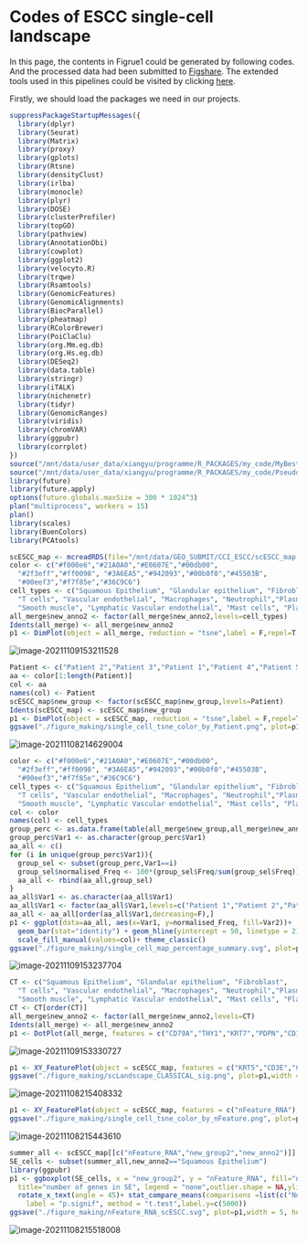 # Codes of ESCC single-cell landscape

In this page, the contents in Figrue1 could be generated by following codes. And the processed data had been submitted to [Figshare](https://figshare.com/articles/dataset/CCI-in-ESCC/19609548). The extended tools used in this pipelines could be visited by clicking [here](CCI-Identify/extended_tools).

Firstly, we should load the packages we need in our projects.

~~~R
suppressPackageStartupMessages({
  library(dplyr)
  library(Seurat)
  library(Matrix)
  library(proxy)
  library(gplots)
  library(Rtsne)
  library(densityClust)
  library(irlba)
  library(monocle)
  library(plyr)
  library(DOSE)
  library(clusterProfiler)
  library(topGO)
  library(pathview)
  library(AnnotationDbi)
  library(cowplot)
  library(ggplot2)
  library(velocyto.R)
  library(trqwe)
  library(Rsamtools)
  library(GenomicFeatures)
  library(GenomicAlignments)
  library(BiocParallel)
  library(pheatmap)
  library(RColorBrewer)
  library(PoiClaClu)
  library(org.Mm.eg.db)
  library(org.Hs.eg.db)
  library(DESeq2)
  library(data.table)
  library(stringr)
  library(iTALK)
  library(nichenetr)
  library(tidyr)
  library(GenomicRanges)
  library(viridis)
  library(chromVAR)
  library(ggpubr)
  library(corrplot)
})
source("/mnt/data/user_data/xiangyu/programme/R_PACKAGES/my_code/MyBestFunction_scRNA.R")
source("/mnt/data/user_data/xiangyu/programme/R_PACKAGES/my_code/Pseudo_CNV_series.R")
library(future)
library(future.apply)
options(future.globals.maxSize = 300 * 1024^3)
plan("multiprocess", workers = 15)
plan()
library(scales)
library(BuenColors)
library(PCAtools)
~~~

~~~R
scESCC_map <- mcreadRDS(file="/mnt/data/GEO_SUBMIT/CCI_ESCC/scESCC_map.rds",mc.cores=20)
color <- c("#f000e6","#21A0A0","#E0607E","#00db00",
  "#2f3eff","#ff0098", "#3A6EA5","#942093","#00b0f0","#45503B",
  "#00eef3","#f7f85e","#36C9C6")
cell_types <- c("Squamous Epithelium", "Glandular epithelium", "Fibroblast", 
  "T cells", "Vascular endothelial", "Macrophages", "Neutrophil","Plasma cells", "B cells", 
  "Smooth muscle", "Lymphatic Vascular endothelial", "Mast cells", "Plasmacytoid dendritic cells")
all_merge$new_anno2 <- factor(all_merge$new_anno2,levels=cell_types)
Idents(all_merge) <- all_merge$new_anno2
p1 <- DimPlot(object = all_merge, reduction = "tsne",label = F,repel=T,cols=color[1:length(unique(all_merge$new_anno2))]) +labs(title="Cell type") + ggmin::theme_powerpoint()

~~~

![image-20211109153211528](scESCC_Ours.assets/image-20211109153211528.png)

~~~R
Patient <- c("Patient 2","Patient 3","Patient 1","Patient 4","Patient 5","Patient 6")
aa <- color[1:length(Patient)]
col <- aa
names(col) <- Patient
scESCC_map$new_group <- factor(scESCC_map$new_group,levels=Patient)
Idents(scESCC_map) <- scESCC_map$new_group
p1 <- DimPlot(object = scESCC_map, reduction = "tsne",label = F,repel=T,cols=col) +labs(title="Patient") + ggmin::theme_powerpoint()
ggsave("./figure_making/single_cell_tsne_color_by_Patient.png", plot=p1,width = 6, height = 5,dpi=1080)
~~~

![image-20211108214629004](scESCC_Ours.assets/image-20211108214629004.png)

~~~R
color <- c("#f000e6","#21A0A0","#E0607E","#00db00",
  "#2f3eff","#ff0098", "#3A6EA5","#942093","#00b0f0","#45503B",
  "#00eef3","#f7f85e","#36C9C6")
cell_types <- c("Squamous Epithelium", "Glandular epithelium", "Fibroblast", 
  "T cells", "Vascular endothelial", "Macrophages", "Neutrophil","Plasma cells", "B cells", 
  "Smooth muscle", "Lymphatic Vascular endothelial", "Mast cells", "Plasmacytoid dendritic cells")
col <- color
names(col) <- cell_types
group_perc <- as.data.frame(table(all_merge$new_group,all_merge$new_anno2))
group_perc$Var1 <- as.character(group_perc$Var1)
aa_all <- c()
for (i in unique(group_perc$Var1)){
  group_sel <- subset(group_perc,Var1==i)
  group_sel$normalised_Freq <- 100*(group_sel$Freq/sum(group_sel$Freq))
  aa_all <- rbind(aa_all,group_sel)
}
aa_all$Var1 <- as.character(aa_all$Var1)
aa_all$Var1 <- factor(aa_all$Var1,levels=c("Patient 1","Patient 2","Patient 3","Patient 4","Patient 5","Patient 6"))
aa_all <- aa_all[order(aa_all$Var1,decreasing=F),]
p1 <- ggplot(data=aa_all, aes(x=Var1, y=normalised_Freq, fill=Var2))+
  geom_bar(stat="identity") + geom_hline(yintercept = 50, linetype = 2) + coord_flip()+
  scale_fill_manual(values=col)+ theme_classic()
ggsave("./figure_making/single_cell_map_percentage_summary.svg", plot=p1,width = 7.5, height = 5,dpi=1080)
~~~

![image-20211109153237704](scESCC_Ours.assets/image-20211109153237704.png)

~~~R
CT <- c("Squamous Epithelium", "Glandular epithelium", "Fibroblast", 
  "T cells", "Vascular endothelial", "Macrophages", "Neutrophil","Plasma cells", "B cells", 
  "Smooth muscle", "Lymphatic Vascular endothelial", "Mast cells", "Plasmacytoid dendritic cells")
CT <- CT[order(CT)]
all_merge$new_anno2 <- factor(all_merge$new_anno2,levels=CT)
Idents(all_merge) <- all_merge$new_anno2
p1 <- DotPlot(all_merge, features = c("CD79A","THY1","KRT7","PDPN","CD14","KIT","S100A8","IGJ","IL3RA","ACTA2","KRT5","CD3E","ICAM1"), cols=c("#ffffff", "#B30000"),scale = TRUE,col.min = 0,col.max = 5) + RotatedAxis()
~~~

![image-20211109153330727](scESCC_Ours.assets/image-20211109153330727.png)

~~~R
p1 <- XY_FeaturePlot(object = scESCC_map, features = c("KRT5","CD3E","CD79A","CLDN5","COL1A1","LYZ"),ncol=3,pt.size=.1,reduction="tsne",label=T,cols = CustomPalette(low ="#007BBF", mid = "#FFF485",high = "#FF0000"))
ggsave("./figure_making/scLandscape_CLASSICAL_sig.png", plot=p1,width = 15, height = 9,dpi=1080)
~~~

![image-20211108215408332](scESCC_Ours.assets/image-20211108215408332.png)

~~~r
p1 <- XY_FeaturePlot(object = scESCC_map, features = c("nFeature_RNA"),ncol=1,pt.size=.1,reduction="tsne",label=T,cols = CustomPalette(low ="#007BBF", mid = "#FFF485",high = "#FF0000"))
ggsave("./figure_making/single_cell_tsne_color_by_nFeature.png", plot=p1,width = 5, height = 5,dpi=1080)
~~~

![image-20211108215443610](scESCC_Ours.assets/image-20211108215443610.png)

~~~R
summer_all <- scESCC_map[[c("nFeature_RNA","new_group2","new_anno2")]]
SE_cells <- subset(summer_all,new_anno2=="Squamous Epithelium")
library(ggpubr)
p1 <- ggboxplot(SE_cells, x = "new_group2", y = "nFeature_RNA", fill="new_group2",
  title="number of genes in SE", legend = "none",outlier.shape = NA,ylim=c(0,5000),notch = TRUE) +
  rotate_x_text(angle = 45)+ stat_compare_means(comparisons =list(c("Normal","ESCC")),
    label = "p.signif", method = "t.test",label.y=c(5000))
ggsave("./figure_making/nFeature_RNA_scESCC.svg", plot=p1,width = 5, height = 5,dpi=1080)
~~~

![image-20211108215518008](scESCC_Ours.assets/image-20211108215518008.png)



